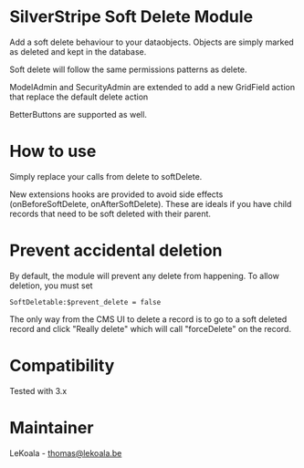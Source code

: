 SilverStripe Soft Delete Module
==================

Add a soft delete behaviour to your dataobjects. Objects are simply marked as deleted and kept in the database.

Soft delete will follow the same permissions patterns as delete.

ModelAdmin and SecurityAdmin are extended to add a new GridField action that replace the default delete action

BetterButtons are supported as well.

How to use
==================

Simply replace your calls from delete to softDelete.

New extensions hooks are provided to avoid side effects (onBeforeSoftDelete, onAfterSoftDelete).
These are ideals if you have child records that need to be soft deleted with their parent.

Prevent accidental deletion
==================

By default, the module will prevent any delete from happening. To allow deletion, you must set

    SoftDeletable:$prevent_delete = false

The only way from the CMS UI to delete a record is to go to a soft deleted record
and click "Really delete" which will call "forceDelete" on the record.

Compatibility
==================
Tested with 3.x

Maintainer
==================
LeKoala - thomas@lekoala.be